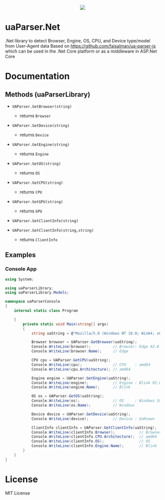 <p align="center">
  <a href="https://www.nuget.org/packages/uaParser.Net">
    <img src="https://img.shields.io/nuget/v/uaParser.Net.svg?style=flat-square">
  </a>
</p>

# uaParser.Net

.Net library to detect Browser, Engine, OS, CPU, and Device type/model from User-Agent data Based on https://github.com/faisalman/ua-parser-js which can be used in the .Net Core platform or as a middleware in ASP.Net Core

# Documentation

## Methods (uaParserLibrary)

- `UAParser.GetBrowser(string)`
  - returns `Browser`

- `UAParser.GetDevice(string)`
  - returns `Device`

- `UAParser.GetEngine(string)`
  - returns `Engine`

- `UAParser.GetOS(string)`
  - returns `OS`

- `UAParser.GetCPU(string)`
  - returns `CPU`

- `UAParser.GetGPU(string)`
  - returns `GPU`

- `UAParser.GetClientInfo(string)`
- `UAParser.GetClientInfo(string,string)`
  - returns `ClientInfo`

## Examples
### Console App
```C#
using System;

using uaParserLibrary;
using uaParserLibrary.Models;

namespace uaParserConsole
{
    internal static class Program

    {
        private static void Main(string[] args)
        {
            string uaString = @"Mozilla/5.0 (Windows NT 10.0; Win64; x64) AppleWebKit/537.36 (KHTML, like Gecko) Chrome/92.0.4501.0 Safari/537.36 Edg/92.0.891.0";

            Browser browser = UAParser.GetBrowser(uaString);
            Console.WriteLine(browser);          // Browser: Edge 92.0.891.0 
            Console.WriteLine(browser.Name);     // Edge 

            CPU cpu = UAParser.GetCPU(uaString);
            Console.WriteLine(cpu);              // CPU    : amd64
            Console.WriteLine(cpu.Architecture); // amd64

            Engine engine = UAParser.GetEngine(uaString);
            Console.WriteLine(engine);           // Engine : Blink 92.0.4501.0
            Console.WriteLine(engine.Name);      // Blink

            OS os = UAParser.GetOS(uaString);
            Console.WriteLine(os);               // OS     : Windows 10
            Console.WriteLine(os.Name);          // Windows

            Device device = UAParser.GetDevice(uaString);
            Console.WriteLine(device);           // Device : UnKnown

            ClientInfo clientInfo = UAParser.GetClientInfo(uaString);
            Console.WriteLine(clientInfo.Browser);           // Browser: Edge 92.0.891.0
            Console.WriteLine(clientInfo.CPU.Architecture);  // amd64
            Console.WriteLine(clientInfo.OS);                // OS     : Windows 10
            Console.WriteLine(clientInfo.Engine.Name);       // Blink
        }
    }
}
```

# License

MIT License
